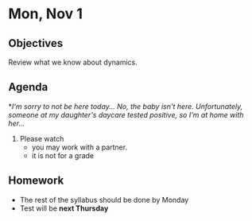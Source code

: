 Mon, Nov 1
=========    
  
Objectives  
------------  
Review what we know about dynamics.
  
Agenda    
---------    

**I'm sorry to not be here today... No, the baby isn't here.  Unfortunately, someone at my daughter's daycare tested positive, so I'm at home with her...*

  
1. Please watch 
	- you may work with a partner.
	- it is not for a grade
  
Homework  
-------------    
- The rest of the syllabus should be done by Monday
- Test will be **next Thursday**

<!--stackedit_data:
eyJoaXN0b3J5IjpbMjA2MDY2MzIwMiwtMTEyODU0OTgwNSwzNj
Y5MzMxMjMsLTMxNDM2ODIxMiwtNzkwMjYxNzA5LDE0NDk0NTIx
ODIsLTI1MzY3MDU5MCwtOTU1MTEzMTg2LDQ4NTkwMDM0NSwtMz
U0OTYyNjk1LDE0MTU5MTYwMTIsNDA1NDkxNjAyLC0xOTczMTk0
MjI3LC0xMzU0ODU1MTkxLDU5ODM2MzE3NSwtMTk3NjAyNTg3Ny
wtMTk1ODE1NzczMCwzODI0NzkwNjMsLTE1MTAwOTIwNzQsMjA0
Mjk3MDU2NV19
-->